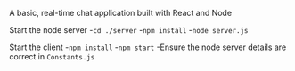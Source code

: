 A basic, real-time chat application built with React and Node

Start the node server
-`cd ./server`
-`npm install`
-`node server.js`

Start the client
-`npm install`
-`npm start`
-Ensure the node server details are correct in `Constants.js`